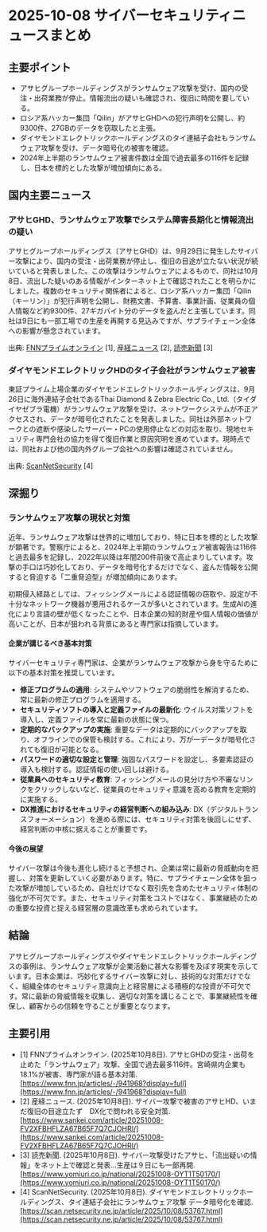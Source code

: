 # 2025-10-08 サイバーセキュリティニュースまとめ

## 主要ポイント

*   アサヒグループホールディングスがランサムウェア攻撃を受け、国内の受注・出荷業務が停止。情報流出の疑いも確認され、復旧に時間を要している。
*   ロシア系ハッカー集団「Qilin」がアサヒGHDへの犯行声明を公開し、約9300件、27GBのデータを窃取したと主張。
*   ダイヤモンドエレクトリックホールディングスのタイ連結子会社もランサムウェア攻撃を受け、データ暗号化の被害を確認。
*   2024年上半期のランサムウェア被害件数は全国で過去最多の116件を記録し、日本を標的とした攻撃が増加傾向にある。

## 国内主要ニュース

### アサヒGHD、ランサムウェア攻撃でシステム障害長期化と情報流出の疑い

アサヒグループホールディングス（アサヒGHD）は、9月29日に発生したサイバー攻撃により、国内の受注・出荷業務が停止し、復旧の目途が立たない状況が続いていると発表しました。この攻撃はランサムウェアによるもので、同社は10月8日、流出した疑いのある情報がインターネット上で確認されたことを明らかにしました。複数のセキュリティ関係者によると、ロシア系ハッカー集団「Qilin（キーリン）」が犯行声明を公開し、財務文書、予算書、事業計画、従業員の個人情報など約9300件、27ギガバイト分のデータを盗んだと主張しています。同社は9日にも一部工場での生産を再開する見込みですが、サプライチェーン全体への影響が懸念されています。

出典: [FNNプライムオンライン](https://www.fnn.jp/articles/-/941968?display=full) [1], [産経ニュース](https://www.sankei.com/article/20251008-FV2XFBHFLZA67B65F7Q7CJOHRI/) [2], [読売新聞](https://www.yomiuri.co.jp/national/20251008-OYT1T50170/) [3]

### ダイヤモンドエレクトリックHDのタイ子会社がランサムウェア被害

東証プライム上場企業のダイヤモンドエレクトリックホールディングスは、9月26日に海外連結子会社であるThai Diamond & Zebra Electric Co., Ltd.（タイダイヤゼブラ電機）がランサムウェア攻撃を受け、ネットワークシステムが不正アクセスされ、データが暗号化されたことを発表しました。同社は外部ネットワークとの遮断や感染したサーバー・PCの使用停止などの対応を取り、現地セキュリティ専門会社の協力を得て復旧作業と原因究明を進めています。現時点では、同社および他の国内外グループ会社への影響は確認されていません。

出典: [ScanNetSecurity](https://scan.netsecurity.ne.jp/article/2025/10/08/53767.html) [4]

## 深掘り

### ランサムウェア攻撃の現状と対策

近年、ランサムウェア攻撃は世界的に増加しており、特に日本を標的とした攻撃が顕著です。警察庁によると、2024年上半期のランサムウェア被害報告は116件と過去最多を記録し、2022年以降は年間200件前後で高止まりしています。攻撃の手口は巧妙化しており、データを暗号化するだけでなく、盗んだ情報を公開すると脅迫する「二重脅迫型」が増加傾向にあります。

初期侵入経路としては、フィッシングメールによる認証情報の窃取や、設定が不十分なネットワーク機器が悪用されるケースが多いとされています。生成AIの進化により言語の壁が低くなったことや、日本企業の知的財産や個人情報の価値が高いことが、日本が狙われる背景にあると専門家は指摘しています。

#### 企業が講じるべき基本対策

サイバーセキュリティ専門家は、企業がランサムウェア攻撃から身を守るために以下の基本対策を推奨しています。

*   **修正プログラムの適用**: システムやソフトウェアの脆弱性を解消するため、常に最新の修正プログラムを適用する。
*   **セキュリティソフトの導入と定義ファイルの最新化**: ウイルス対策ソフトを導入し、定義ファイルを常に最新の状態に保つ。
*   **定期的なバックアップの実施**: 重要なデータは定期的にバックアップを取り、オフラインでの保管も検討する。これにより、万が一データが暗号化されても復旧が可能となる。
*   **パスワードの適切な設定と管理**: 強固なパスワードを設定し、多要素認証の導入も検討する。認証情報の使い回しは避ける。
*   **従業員へのセキュリティ教育**: フィッシングメールの見分け方や不審なリンクをクリックしないなど、従業員のセキュリティ意識を高める教育を定期的に実施する。
*   **DX推進におけるセキュリティの経営判断への組み込み**: DX（デジタルトランスフォーメーション）を進める際には、セキュリティ対策を後回しにせず、経営判断の中核に据えることが重要です。

#### 今後の展望

サイバー攻撃は今後も進化し続けると予想され、企業は常に最新の脅威動向を把握し、対策を更新していく必要があります。特に、サプライチェーン全体を狙った攻撃が増加しているため、自社だけでなく取引先を含めたセキュリティ体制の強化が不可欠です。また、セキュリティ対策をコストではなく、事業継続のための重要な投資と捉える経営層の意識改革も求められています。

## 結論

アサヒグループホールディングスやダイヤモンドエレクトリックホールディングスの事例は、ランサムウェア攻撃が企業活動に甚大な影響を及ぼす現実を示しています。日本企業は、巧妙化するサイバー攻撃に対し、技術的な対策だけでなく、組織全体のセキュリティ意識向上と経営層による積極的な投資が不可欠です。常に最新の脅威情報を収集し、適切な対策を講じることで、事業継続性を確保し、顧客からの信頼を守ることが重要となります。

## 主要引用

*   [1] FNNプライムオンライン. (2025年10月8日). アサヒGHDの受注・出荷を止めた「ランサムウェア」攻撃、全国で過去最多116件。宮崎県内企業も18.1%が被害、専門家が語る基本対策. [https://www.fnn.jp/articles/-/941968?display=full](https://www.fnn.jp/articles/-/941968?display=full)
*   [2] 産経ニュース. (2025年10月8日). サイバー攻撃で被害のアサヒHD、いまだ復旧の目途立たず　DX化で問われる安全対策. [https://www.sankei.com/article/20251008-FV2XFBHFLZA67B65F7Q7CJOHRI/](https://www.sankei.com/article/20251008-FV2XFBHFLZA67B65F7Q7CJOHRI/)
*   [3] 読売新聞. (2025年10月8日). サイバー攻撃受けたアサヒ、「流出疑いの情報」をネット上で確認と発表…生産は９日にも一部再開. [https://www.yomiuri.co.jp/national/20251008-OYT1T50170/](https://www.yomiuri.co.jp/national/20251008-OYT1T50170/)
*   [4] ScanNetSecurity. (2025年10月8日). ダイヤモンドエレクトリックホールディングス、タイ連結子会社にランサムウェア攻撃 データ暗号化を確認. [https://scan.netsecurity.ne.jp/article/2025/10/08/53767.html](https://scan.netsecurity.ne.jp/article/2025/10/08/53767.html)

